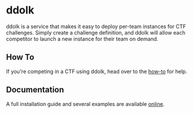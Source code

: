 # ddolk
ddolk is a service that makes it easy to deploy per-team instances for CTF challenges. Simply create a challenge definition, and ddolk will allow each competitor to launch a new instance for their team on demand.

## How To
If you're competing in a CTF using ddolk, head over to the [how-to](https://ddolk.4ts.fr/how-to/) for help.

## Documentation
A full installation guide and several examples are available [online](https://ddolk.4ts.fr/).
